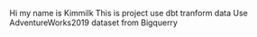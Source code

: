 Hi my name is Kimmilk
This is project use dbt tranform data 
Use AdventureWorks2019 dataset from Bigquerry
